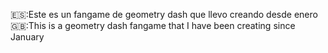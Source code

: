 🇪🇸:Este es un fangame de geometry dash que llevo creando desde enero
🇬🇧:This is a geometry dash fangame that I have been creating since January
